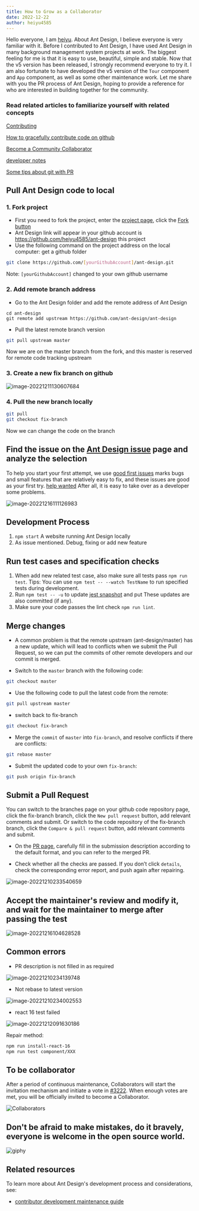 ```yaml
---
title: How to Grow as a Collaborator
date: 2022-12-22
author: heiyu4585
---
```


Hello everyone, I am [heiyu](https://github.com/heiyu4585). About Ant Design, I believe everyone is very familiar with it. Before I contributed to Ant Design, I have used Ant Design in many background management system projects at work. The biggest feeling for me is that it is easy to use, beautiful, simple and stable. Now that the v5 version has been released, I strongly recommend everyone to try it. I am also fortunate to have developed the v5 version of the `Tour` component and `App` component, as well as some other maintenance work. Let me share with you the PR process of Ant Design, hoping to provide a reference for who are interested in building together for the community.

### Read related articles to familiarize yourself with related concepts

[Contributing](https://ant.design/docs/react/contributing)

[How to gracefully contribute code on github](https://segmentfault.com/a/1190000000736629)

[Become a Community Collaborator](https://github.com/ant-design/ant-design/wiki/Collaborators#how-to-apply-for-being-a-collaborator)

[developer notes](https://github.com/ant-design/ant-design/wiki/Development)

[Some tips about git with PR](https://github.com/ant-design/ant-design/discussions/37051)

## Pull Ant Design code to local

### 1. Fork project

- First you need to fork the project, enter the [project page](https://github.com/ant-design/ant-design), click the [Fork button](https://github.com/ant-design/ant-design/fork)
- Ant Design link will appear in your github account is https://github.com/heiyu4585/ant-design this project
- Use the following command on the project address on the local computer: get a github folder

```bash
git clone https://github.com/[yourGithubAccount]/ant-design.git
```

Note: `[yourGithubAccount]` changed to your own github username

### 2. Add remote branch address

- Go to the Ant Design folder and add the remote address of Ant Design

```
cd ant-design
git remote add upstream https://github.com/ant-design/ant-design
```

- Pull the latest remote branch version

```bash
git pull upstream master
```

Now we are on the master branch from the fork, and this master is reserved for remote code tracking upstream

### 3. Create a new fix branch on github

![image-20221211130607684](https://user-images.githubusercontent.com/10607168/208016775-623abfe7-fa7f-438d-abc3-be445e52d8c5.png)

### 4. Pull the new branch locally

```bash
git pull
git checkout fix-branch
```

Now we can change the code on the branch

## Find the issue on the [Ant Design issue](https://github.com/ant-design/ant-design/issues) page and analyze the selection

To help you start your first attempt, we use [good first issues](https://github.com/ant-design/ant-design/issues?q=is%3Aissue+is%3Aopen+label%3A"good+first+issue") marks bugs and small features that are relatively easy to fix, and these issues are good as your first try. [help wanted](https://github.com/ant-design/ant-design/issues?q=is%3Aissue+is%3Aopen+label%3A%22help+wanted%22) After all, it is easy to take over as a developer some problems.

![image-20221216111126983](https://user-images.githubusercontent.com/10607168/208016864-fd72d378-a5db-4c20-9a34-b136d5e7c446.png)

## Development Process

1. `npm start` A website running Ant Design locally
2. As issue mentioned. Debug, fixing or add new feature

## Run test cases and specification checks

1. When add new related test case, also make sure all tests pass `npm run test`. Tips: You can use `npm test -- --watch TestName` to run specified tests during development.
2. Run `npm test -- -u` to update [jest snapshot](https://facebook.github.io/jest/docs/en/snapshot-testing.html#snapshot-testing-with-jest) and put These updates are also committed (if any).
3. Make sure your code passes the lint check `npm run lint`.

## Merge changes

- A common problem is that the remote upstream (ant-design/master) has a new update, which will lead to conflicts when we submit the Pull Request, so we can put the commits of other remote developers and our commit is merged.

- Switch to the `master` branch with the following code:

```bash
git checkout master
```

- Use the following code to pull the latest code from the remote:

```bash
git pull upstream master
```

- switch back to fix-branch

```bash
git checkout fix-branch
```

- Merge the `commit` of `master` into `fix-branch`, and resolve conflicts if there are conflicts:

```bash
git rebase master
```

- Submit the updated code to your own `fix-branch`:

```bash
git push origin fix-branch
```

## Submit a Pull Request

You can switch to the branches page on your github code repository page, click the fix-branch branch, click the `New pull request` button, add relevant comments and submit. Or switch to the code repository of the fix-branch branch, click the `Compare & pull request` button, add relevant comments and submit.

- On the [PR page](https://github.com/ant-design/ant-design/pulls), carefully fill in the submission description according to the default format, and you can refer to the merged PR.

- Check whether all the checks are passed. If you don’t click `details`, check the corresponding error report, and push again after repairing.

![image-20221210233540659](https://user-images.githubusercontent.com/10607168/208016178-5edb30af-7191-4ca0-a2d1-17c833f9ed92.png)

## Accept the maintainer's review and modify it, and wait for the maintainer to merge after passing the test

![image-20221216104628528](https://user-images.githubusercontent.com/10607168/208016926-f8ec6cf3-a599-481f-9611-d894975ab5f5.png)

## Common errors

- PR description is not filled in as required

![image-20221210234139748](https://user-images.githubusercontent.com/10607168/208016993-7b1b6838-5944-4098-85ed-d0ea4567f42f.png)

- Not rebase to latest version

![image-20221210234002553](https://user-images.githubusercontent.com/10607168/208017056-9a209552-29f3-48ab-ad09-90fde458147c.png)

- react 16 test failed

![image-20221212091630186](https://user-images.githubusercontent.com/10607168/208017142-c9ee4169-f2d0-4085-bcff-6c859ec54e71.png)

Repair method:

```bash
npm run install-react-16
npm run test component/XXX
```

## To be collaborator

After a period of continuous maintenance, Collaborators will start the invitation mechanism and initiate a vote in [#3222](https://github.com/ant-design/ant-design/issues/3222). When enough votes are met, you will be officially invited to become a Collaborator.

![Collaborators](https://user-images.githubusercontent.com/5378891/209089697-4fe3f3b3-ef44-4d63-94c2-d93d082c9951.png)

## Don't be afraid to make mistakes, do it bravely, everyone is welcome in the open source world.

![giphy](https://user-images.githubusercontent.com/10607168/208015974-04c3f09b-b5e8-4ef7-af00-0bb5652ec619.gif)

## Related resources

To learn more about Ant Design's development process and considerations, see:

- [contributor development maintenance guide](https://ant-design.antgroup.com/docs/blog/contributor-development-maintenance-guide)
